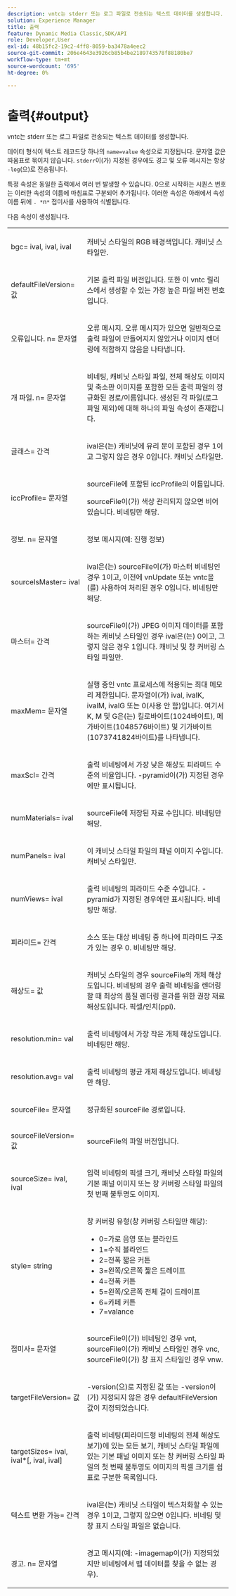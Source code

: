 ```yaml
---
description: vntc는 stderr 또는 로그 파일로 전송되는 텍스트 데이터를 생성합니다.
solution: Experience Manager
title: 출력
feature: Dynamic Media Classic,SDK/API
role: Developer,User
exl-id: 48b15fc2-19c2-4ff8-8059-ba3478a4eec2
source-git-commit: 206e4643e3926cb85b4be2189743578f88180be7
workflow-type: tm+mt
source-wordcount: '695'
ht-degree: 0%

---
```


# 출력{#output}

vntc는 stderr 또는 로그 파일로 전송되는 텍스트 데이터를 생성합니다.

데이터 형식이 텍스트 레코드당 하나의 `name=value` 속성으로 지정됩니다. 문자열 값은 따옴표로 묶이지 않습니다. `stderr`이(가) 지정된 경우에도 경고 및 오류 메시지는 항상 `-log`(으)로 전송됩니다.

특정 속성은 동일한 출력에서 여러 번 발생할 수 있습니다. 0으로 시작하는 시퀀스 번호는 이러한 속성의 이름에 마침표로 구분되어 추가됩니다. 이러한 속성은 아래에서 속성 이름 뒤에 `. *`n`*` 접미사를 사용하여 식별됩니다.

다음 속성이 생성됩니다.

<table id="simpletable_32AAA1A2DDB04BC6B86885E6223BF609"> 
 <tr class="strow"> 
  <td class="stentry"> <p><span class="codeph">bgc=<span class="varname"> ival</span>,<span class="varname"> ival</span>,<span class="varname"> ival</span></span> </p> </td> 
  <td class="stentry"> <p>캐비닛 스타일의 RGB 배경색입니다. 캐비닛 스타일만. </p></td> 
 </tr> 
 <tr class="strow"> 
  <td class="stentry"> <p><span class="codeph">defaultFileVersion=<span class="varname"> 값</span></span> </p></td> 
  <td class="stentry"> <p>기본 출력 파일 버전입니다. 또한 이 <span class="filepath"> vntc</span> 릴리스에서 생성할 수 있는 가장 높은 파일 버전 번호입니다. </p></td> 
 </tr> 
 <tr class="strow"> 
  <td class="stentry"> <p><span class="codeph">오류입니다.<span class="varname"> n</span>=<span class="varname"> 문자열</span></span> </p></td> 
  <td class="stentry"> <p>오류 메시지. 오류 메시지가 있으면 일반적으로 출력 파일이 만들어지지 않았거나 이미지 렌더링에 적합하지 않음을 나타냅니다. </p></td> 
 </tr> 
 <tr class="strow"> 
  <td class="stentry"> <p><span class="codeph">개 파일.<span class="varname"> n</span>=<span class="varname"> 문자열</span></span> </p></td> 
  <td class="stentry"> <p>비네팅, 캐비닛 스타일 파일, 전체 해상도 이미지 및 축소판 이미지를 포함한 모든 출력 파일의 정규화된 경로/이름입니다. 생성된 각 파일(로그 파일 제외)에 대해 하나의 파일 속성이 존재합니다. </p></td> 
 </tr> 
 <tr class="strow"> 
  <td class="stentry"> <p><span class="codeph">글래스=<span class="varname"> 간격</span></span> </p></td> 
  <td class="stentry"> <p><span class="varname"> ival</span>은(는) 캐비닛에 유리 문이 포함된 경우 1이고 그렇지 않은 경우 0입니다. 캐비닛 스타일만. </p></td> 
 </tr> 
 <tr class="strow"> 
  <td class="stentry"> <p><span class="codeph">iccProfile=<span class="varname"> 문자열</span></span> </p></td> 
  <td class="stentry"> <p><span class="varname"> sourceFile</span>에 포함된 iccProfile의 이름입니다. </p> <p><span class="varname"> sourceFile</span>이(가) 색상 관리되지 않으면 비어 있습니다. 비네팅만 해당. </p></td> 
 </tr> 
 <tr class="strow"> 
  <td class="stentry"> <p><span class="codeph">정보.<span class="varname"> n</span>=<span class="varname"> 문자열</span></span> </p></td> 
  <td class="stentry"> <p>정보 메시지(예: 진행 정보) </p></td> 
 </tr> 
 <tr class="strow"> 
  <td class="stentry"> <p><span class="codeph">sourceIsMaster=<span class="varname"> ival</span></span> </p></td> 
  <td class="stentry"> <p><span class="varname"> ival</span>은(는) <span class="varname"> sourceFile</span>이(가) 마스터 비네팅인 경우 1이고, 이전에 <span class="filepath"> vnUpdate</span> 또는 <span class="filepath"> vntc</span>을(를) 사용하여 처리된 경우 0입니다. 비네팅만 해당. </p></td> 
 </tr> 
 <tr class="strow"> 
  <td class="stentry"> <p><span class="codeph">마스터=<span class="varname"> 간격</span></span> </p></td> 
  <td class="stentry"> <p><span class="varname"> sourceFile</span>이(가) JPEG 이미지 데이터를 포함하는 캐비닛 스타일인 경우 <span class="varname"> ival</span>은(는) 0이고, 그렇지 않은 경우 1입니다. 캐비닛 및 창 커버링 스타일 파일만. </p></td> 
 </tr> 
 <tr class="strow"> 
  <td class="stentry"> <p><span class="codeph">maxMem=<span class="varname"> 문자열</span></span> </p></td> 
  <td class="stentry"> <p>실행 중인 <span class="filepath"> vntc</span> 프로세스에 적용되는 최대 메모리 제한입니다. <span class="varname"> 문자열</span>이(가) <span class="varname"> ival</span>, <span class="varname"> ivalK</span>, <span class="varname"> ivalM</span>, <span class="varname"> ivalG</span> 또는 <span class="codeph"> 0</span>(사용 안 함)입니다. 여기서 <span class="varname">K</span>, <span class="varname">M</span> 및 <span class="varname">G</span>은(는) 킬로바이트(1024바이트), 메가바이트(1048576바이트) 및 기가바이트(1073741824바이트)를 나타냅니다. </p></td> 
 </tr> 
 <tr class="strow"> 
  <td class="stentry"> <p><span class="codeph">maxScl=<span class="varname"> 간격</span></span> </p></td> 
  <td class="stentry"> <p>출력 비네팅에서 가장 낮은 해상도 피라미드 수준의 비율입니다. <span class="codeph"> -pyramid</span>이(가) 지정된 경우에만 표시됩니다. </p></td> 
 </tr> 
 <tr class="strow"> 
  <td class="stentry"> <p><span class="codeph">numMaterials=<span class="varname"> ival</span></span> </p></td> 
  <td class="stentry"> <p><span class="varname"> sourceFile</span>에 저장된 자료 수입니다. 비네팅만 해당. </p></td> 
 </tr> 
 <tr class="strow"> 
  <td class="stentry"> <p><span class="codeph">numPanels=<span class="codeph"> ival</span></span> </p></td> 
  <td class="stentry"> <p>이 캐비닛 스타일 파일의 패널 이미지 수입니다. 캐비닛 스타일만. </p></td> 
 </tr> 
 <tr class="strow"> 
  <td class="stentry"> <p><span class="codeph">numViews=<span class="codeph"> ival</span></span> </p></td> 
  <td class="stentry"> <p>출력 비네팅의 피라미드 수준 수입니다. -pyramid가 지정된 경우에만 표시됩니다. 비네팅만 해당. </p></td> 
 </tr> 
 <tr class="strow"> 
  <td class="stentry"> <p><span class="codeph">피라미드=<span class="varname"> 간격</span></span> </p></td> 
  <td class="stentry"> <p>소스 또는 대상 비네팅 중 하나에 피라미드 구조가 있는 경우 0. 비네팅만 해당. </p></td> 
 </tr> 
 <tr class="strow"> 
  <td class="stentry"> <p><span class="codeph">해상도=<span class="varname"> 값</span></span> </p></td> 
  <td class="stentry"> <p>캐비닛 스타일의 경우 <span class="varname"> sourceFile</span>의 개체 해상도입니다. 비네팅의 경우 출력 비네팅을 렌더링할 때 최상의 품질 렌더링 결과를 위한 권장 재료 해상도입니다. 픽셀/인치(ppi). </p></td> 
 </tr> 
 <tr class="strow"> 
  <td class="stentry"> <p><span class="codeph">resolution.min=<span class="varname"> val</span></span> </p></td> 
  <td class="stentry"> <p>출력 비네팅에서 가장 작은 개체 해상도입니다. 비네팅만 해당. </p></td> 
 </tr> 
 <tr class="strow"> 
  <td class="stentry"> <p><span class="codeph">resolution.avg=<span class="varname"> val</span></span> </p></td> 
  <td class="stentry"> <p>출력 비네팅의 평균 개체 해상도입니다. 비네팅만 해당. </p></td> 
 </tr> 
 <tr class="strow"> 
  <td class="stentry"> <p><span class="codeph">sourceFile=<span class="varname"> 문자열</span></span> </p></td> 
  <td class="stentry"> <p>정규화된 <span class="varname"> sourceFile</span> 경로입니다. </p></td> 
 </tr> 
 <tr class="strow"> 
  <td class="stentry"> <p><span class="codeph">sourceFileVersion=<span class="varname"> 값</span></span> </p></td> 
  <td class="stentry"> <p><span class="varname"> sourceFile</span>의 파일 버전입니다. </p></td> 
 </tr> 
 <tr class="strow"> 
  <td class="stentry"> <p><span class="codeph">sourceSize=<span class="varname"> ival</span>,<span class="varname"> ival</span></span> </p></td> 
  <td class="stentry"> <p>입력 비네팅의 픽셀 크기, 캐비닛 스타일 파일의 기본 패널 이미지 또는 창 커버링 스타일 파일의 첫 번째 불투명도 이미지. </p></td> 
 </tr> 
 <tr class="strow"> 
  <td class="stentry"> <p><span class="codeph">style=<span class="varname"> string</span></span> </p></td> 
  <td class="stentry"> <p>창 커버링 유형(창 커버링 스타일만 해당): </p> <p> 
    <ul id="ul_51AECE556B8B40109FFAD2B315D0695C"> 
     <li id="li_3D3B9211C7AF4810883AE815BEBD4228">0=가로 음영 또는 블라인드 </li> 
     <li id="li_DE88052467D64ECDAEB29264FC3904E4">1=수직 블라인드 </li> 
     <li id="li_6F976CABF7244B20A471391A685ED05F"> 2=전폭 짧은 커튼 </li> 
     <li id="li_E8D2B0B9189F4BDBB70E145E9196C1CD">3=왼쪽/오른쪽 짧은 드레이프 </li> 
     <li id="li_026F043A50D34C8AB850D9832F375DB7"> 4=전폭 커튼 </li> 
     <li id="li_283A2E5BFF75461B8F697FFF0796361F"> 5=왼쪽/오른쪽 전체 길이 드레이프 </li> 
     <li id="li_E175BA9EAE1F46B89109F4892FF54656"> 6=카페 커튼 </li> 
     <li id="li_79D2F7F68C4746F3B6742EFECD01BDD9"> 7=valance </li> 
    </ul> </p> </td> 
 </tr> 
 <tr class="strow"> 
  <td class="stentry"> <p><span class="codeph">접미사=<span class="varname"> 문자열</span></span> </p></td> 
  <td class="stentry"> <p><span class="codeph"> sourceFile</span>이(가) 비네팅인 경우 <span class="varname"> vnt</span>, <span class="codeph"> sourceFile</span>이(가) 캐비닛 스타일인 경우 <span class="varname"> vnc</span>, <span class="codeph"> sourceFile</span>이(가) 창 표지 스타일인 경우 <span class="varname"> vnw</span>. </p></td> 
 </tr> 
 <tr class="strow"> 
  <td class="stentry"> <p><span class="codeph">targetFileVersion=<span class="varname"> 값</span></span> </p></td> 
  <td class="stentry"> <p><span class="codeph"> -version</span>(으)로 지정된 값 또는 <span class="codeph"> -version</span>이(가) 지정되지 않은 경우 <span class="codeph"> defaultFileVersion</span> 값이 지정되었습니다. </p></td> 
 </tr> 
 <tr class="strow"> 
  <td class="stentry"> <p><span class="codeph">targetSizes=<span class="varname"> ival</span>,<span class="varname"> ival</span>*[,<span class="varname"> ival</span>,<span class="varname"> ival</span>]</span> </p></td> 
  <td class="stentry"> <p>출력 비네팅(피라미드형 비네팅의 전체 해상도 보기)에 있는 모든 보기, 캐비닛 스타일 파일에 있는 기본 패널 이미지 또는 창 커버링 스타일 파일의 첫 번째 불투명도 이미지의 픽셀 크기를 쉼표로 구분한 목록입니다. </p> </td> 
 </tr> 
 <tr class="strow"> 
  <td class="stentry"> <p><span class="codeph">텍스트 변환 가능=<span class="varname"> 간격</span></span> </p></td> 
  <td class="stentry"> <p><span class="varname"> ival</span>은(는) 캐비닛 스타일이 텍스처화할 수 있는 경우 1이고, 그렇지 않으면 0입니다. 비네팅 및 창 표지 스타일 파일은 없습니다. </p></td> 
 </tr> 
 <tr class="strow"> 
  <td class="stentry"> <p><span class="codeph">경고.<span class="varname"> n</span>=<span class="varname"> 문자열</span></span> </p></td> 
  <td class="stentry"> <p>경고 메시지(예: <span class="codeph"> -imagemap</span>이(가) 지정되었지만 비네팅에서 맵 데이터를 찾을 수 없는 경우). </p></td> 
 </tr> 
</table>
